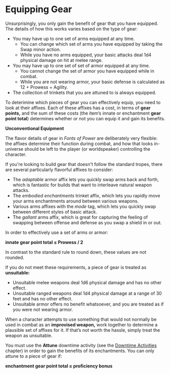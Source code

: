 # Equipping Gear

Unsurprisingly, you only gain the benefit of gear that you have equipped. The details of how this works varies based on the type of gear:

- You may have up to one set of arms equipped at any time.
  - You can change which set of arms you have equipped by taking the Swap minor action.
  - While you have no arms equipped, your basic attacks deal 1d4 physical damage on hit at melee range.
- You may have up to one set of set of armor equipped at any time.
  - You cannot change the set of armor you have equipped while in combat.
  - While you are not wearing armor, your basic defense is calculated as 12 + Prowess + Agility.
- The collection of trinkets that you are attuned to is always equipped.

To deterimine which pieces of gear you can effectively equip, you need to look at their affixes.
Each of these affixes has a cost, in terms of **gear points,** and the sum of these costs (the item’s innate or enchantment **gear point total**) determines whether or not you can equip it and gain its benefits.

<div class="infobox">

**Unconventional Equipment**

The flavor details of gear in _Fonts of Power_ are deliberately very flexible: the affixes determine their function during combat, and how that looks in-universe should be left to the player (or worldspeaker) controlling the character.

If you're looking to build gear that doesn't follow the standard tropes, there are several particularly flavorful affixes to consider:

- The _adaptable_ armor affix lets you quickly swap arms back and forth, which is fantastic for builds that want to interleave natural weapon attacks.
- The _embodied enchantments_ trinket affix, which lets you rapidly move your arms enchantments around between various weapons.
- Various arms affixes with the _mode_ tag, which lets you quickly swap between different styles of basic attack.
- The _gallant_ arms affix, which is great for capturing the feeling of swapping between offense and defense as you swap a shield in or out.

</div>

In order to effectively use a set of arms or armor:

**innate gear point total ≤ Prowess / 2**

In contrast to the standard rule to round down, these values are not rounded.

If you do not meet these requirements, a piece of gear is treated as **unsuitable:**

- Unsuitable melee weapons deal 1d6 physical damage and has no other effect.
- Unsuitable ranged weapons deal 1d4 physical damage at a range of 30 feet and has no other effect.
- Unsuitable armor offers no benefit whatsoever, and you are treated as if you were not wearing armor.

When a character attempts to use something that would not normally be used in combat as an **improvised weapon,** work together to determine a plausible set of affixes for it.
If that’s not worth the hassle, simply treat the weapon as unsuitable.

You must use the **Attune** downtime activity (see the [Downtime Activities](rules/downtime-activities.md) chapter) in order to gain the benefits of its enchantments. You can only attune to a piece of gear if:

**enchantment gear point total ≤ proficiency bonus**
